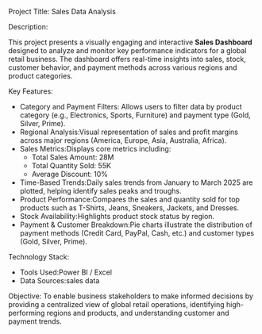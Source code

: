 Project Title: Sales Data Analysis 

Description:

This project presents a visually engaging and interactive **Sales Dashboard** designed to analyze and monitor key performance indicators for a global retail business. The dashboard offers real-time insights into sales, stock, customer behavior, and payment methods across various regions and product categories.

Key Features:

- Category and Payment Filters: Allows users to filter data by product category (e.g., Electronics, Sports, Furniture) and payment type (Gold, Silver, Prime).
- Regional Analysis:Visual representation of sales and profit margins across major regions (America, Europe, Asia, Australia, Africa).
- Sales Metrics:Displays core metrics including:
  - Total Sales Amount: 28M
  - Total Quantity Sold: 55K
  - Average Discount: 10%
- Time-Based Trends:Daily sales trends from January to March 2025 are plotted, helping identify sales peaks and troughs.
- Product Performance:Compares the sales and quantity sold for top products such as T-Shirts, Jeans, Sneakers, Jackets, and Dresses.
- Stock Availability:Highlights product stock status by region.
- Payment & Customer Breakdown:Pie charts illustrate the distribution of payment methods (Credit Card, PayPal, Cash, etc.) and customer types (Gold, Silver, Prime).

Technology Stack:
- Tools Used:Power BI / Excel
- Data Sources:sales data

Objective:
To enable business stakeholders to make informed decisions by providing a centralized view of global retail operations, identifying high-performing regions and products, and understanding customer and payment trends.
